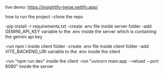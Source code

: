 live demo: https://insightify-twise.netlify.app/

how to run the project
-clone the repo

-pip install -r requirements.txt
-create .env file inside server folder
-add GEMINI_API_KEY variable to the .env inside the server which is containing the gemini api key



-run npm i inside client folder
-create .env file inside client folder
-add VITE_BACKEND_URI variable to the .env inside the client

-run "npm run dev" inside the client
-run "uvicorn main:app --reload --port 8080" inside the server
